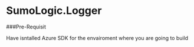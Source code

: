 SumoLogic.Logger
================

###Pre-Requisit

Have isntalled Azure SDK for the envairoment where you are going to build
